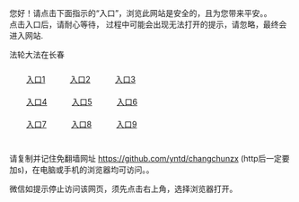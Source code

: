 您好！请点击下面指示的“入口”，浏览此网站是安全的，且为您带来平安。。 <br/>
点击入口后，请耐心等待， 过程中可能会出现无法打开的提示，请忽略，最终会进入网站. </br>

法轮大法在长春<br/>
<div style="padding:10px"><a style="margin:20px" target="_blank" href="https://dl4kg5vyoj4jc.cloudfront.net/2Qpsp?wqgjmqx" id="ccLink1" rel="nofollow">入口1</a> <a target="_blank" style="margin:20px" href="https://dgfk0d99nqjse.cloudfront.net/2Qpsp?ocalvaqv" id="ccLink2" rel="nofollow">入口2</a> <a style="margin:20px" target="_blank" href="https://df47b03x41g46.cloudfront.net/2Qpsp?zmhuixoj" id="ccLink3" rel="nofollow">入口3</a></div>

<div style="padding:10px" ><a style="margin:20px" target="_blank" href="https://dl4kg5vyoj4jc.cloudfront.net/2Qpsp?wqgjmqx" id="ccLink4" rel="nofollow">入口4</a> <a style="margin:20px" href="https://dgfk0d99nqjse.cloudfront.net/2Qpsp?ocalvaqv" target="_blank" id="ccLink5" rel="nofollow">入口5</a> <a style="margin:20px" href="https://df47b03x41g46.cloudfront.net/2Qpsp?zmhuixoj" target="_blank" id="ccLink6" rel="nofollow">入口6</a></div>

<div style="padding:10px"><a style="margin:20px" target="_blank" href="https://dl4kg5vyoj4jc.cloudfront.net/2Qpsp?wqgjmqx" id="ccLink7" rel="nofollow">入口7</a> <a style="margin:20px" href="https://dgfk0d99nqjse.cloudfront.net/2Qpsp?ocalvaqv" target="_blank" id="ccLink8" rel="nofollow">入口8</a> <a style="margin:20px" target="_blank" href="https://df47b03x41g46.cloudfront.net/2Qpsp?zmhuixoj" id="ccLink9" rel="nofollow">入口9</a></div>

<br/>



请复制并记住免翻墙网址 https://github.com/yntd/changchunzx (http后一定要加s)，在电脑或手机的浏览器均可访问。。<br/>

微信如提示停止访问该网页，须先点击右上角，选择浏览器打开。
